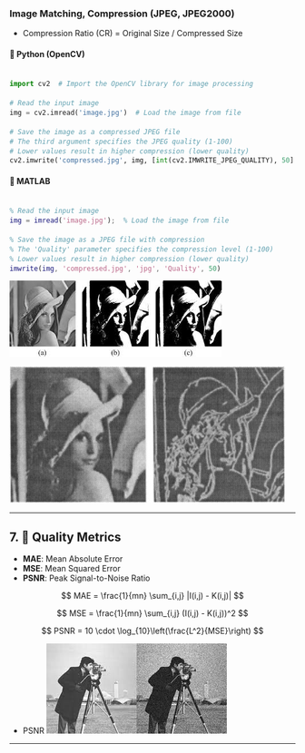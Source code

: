 ### Image Matching, Compression (JPEG, JPEG2000)

- Compression Ratio (CR) = Original Size / Compressed Size


#### 🐍 Python (OpenCV)

```python

import cv2  # Import the OpenCV library for image processing

# Read the input image
img = cv2.imread('image.jpg')  # Load the image from file

# Save the image as a compressed JPEG file
# The third argument specifies the JPEG quality (1-100)
# Lower values result in higher compression (lower quality)
cv2.imwrite('compressed.jpg', img, [int(cv2.IMWRITE_JPEG_QUALITY), 50]

```

#### 🧠 MATLAB

```matlab

% Read the input image
img = imread('image.jpg');  % Load the image from file

% Save the image as a JPEG file with compression
% The 'Quality' parameter specifies the compression level (1-100)
% Lower values result in higher compression (lower quality)
imwrite(img, 'compressed.jpg', 'jpg', 'Quality', 50)

```
![alt](phOotos/CompressionJPEG.jpg)

![alt](phOotos/compression.png)

---

## 7. 📏 Quality Metrics

- **MAE**: Mean Absolute Error
- **MSE**: Mean Squared Error
- **PSNR**: Peak Signal-to-Noise Ratio

$$ MAE = \frac{1}{mn} \sum_{i,j} |I(i,j) - K(i,j)| $$

$$ MSE = \frac{1}{mn} \sum_{i,j} (I(i,j) - K(i,j))^2 $$

$$ PSNR = 10 \cdot \log_{10}\left(\frac{L^2}{MSE}\right) $$
- PSNR
![alt](phOotos/psnrs.jpg)


---
